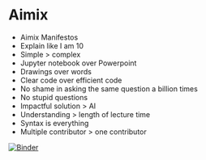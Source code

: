 # Aimix
- Aimix Manifestos
- Explain like I am 10
- Simple > complex
- Jupyter notebook over Powerpoint
- Drawings over words
- Clear code over efficient code
- No shame in asking the same question a billion times
- No stupid questions
- Impactful solution > AI
- Understanding > length of lecture time
- Syntax is everything
- Multiple contributor > one contributor


[![Binder](https://mybinder.org/badge_logo.svg)](https://mybinder.org/v2/gh/aadehamid/Aimix/HEAD)
